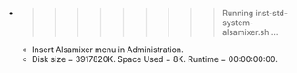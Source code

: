 * >>>>>>>>> Running inst-std-system-alsamixer.sh ...
  * Insert Alsamixer menu in Administration.
  * Disk size = 3917820K. Space Used = 8K. Runtime = 00:00:00:00.

